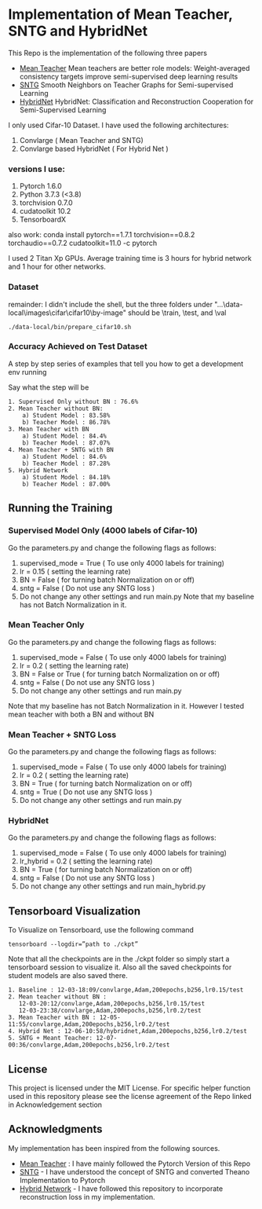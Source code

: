 # Implementation of Mean Teacher, SNTG and HybridNet 
This Repo is the implementation of the following three papers

* [Mean Teacher](https://arxiv.org/abs/1703.01780) Mean teachers are better role models: Weight-averaged consistency targets improve semi-supervised deep learning results 
* [SNTG](https://arxiv.org/pdf/1711.00258.pdf)   Smooth Neighbors on Teacher Graphs for Semi-supervised Learning
* [HybridNet](https://arxiv.org/abs/1807.11407) HybridNet: Classification and Reconstruction Cooperation for Semi-Supervised Learning


I only used Cifar-10 Dataset. I have used the following architectures:

1. Convlarge ( Mean Teacher and SNTG)
2. Convlarge based HybridNet ( For Hybrid Net ) 


### versions I use:
1. Pytorch 1.6.0
2. Python 3.7.3 (<3.8)
3. torchvision 0.7.0 
4. cudatoolkit 10.2
5. TensorboardX

also work: conda install pytorch==1.7.1 torchvision==0.8.2 torchaudio==0.7.2 cudatoolkit=11.0 -c pytorch

I used 2 Titan Xp GPUs. Average training time is 3 hours for hybrid network and 1 hour for other networks.
 
### Dataset 
 remainder: I didn't include the shell, but the three folders under "...\data-local\images\cifar\cifar10\by-image" should be \train, \test, and \val

```
./data-local/bin/prepare_cifar10.sh
```

###  Accuracy Achieved on Test Dataset

A step by step series of examples that tell you how to get a development env running

Say what the step will be

```
1. Supervised Only without BN : 76.6% 
2. Mean Teacher without BN: 
    a) Student Model : 83.58%
    b) Teacher Model : 86.78%
3. Mean Teacher with BN
    a) Student Model : 84.4%
    b) Teacher Model : 87.07%
4. Mean Teacher + SNTG with BN
    a) Student Model : 84.6%
    b) Teacher Model : 87.28%
5. Hybrid Network
    a) Student Model : 84.18%
    b) Teacher Model : 87.00%
```


## Running the Training 


### Supervised Model Only (4000 labels of Cifar-10)
Go the parameters.py and change the following flags as follows:

1. supervised_mode = True ( To use only 4000 labels for training)
2. lr = 0.15  ( setting the learning rate)
3. BN = False  ( for turning batch Normalization on or off)
4. sntg = False ( Do not use any SNTG loss )
5. Do not change any other settings and run main.py
 Note that my baseline has not Batch Normalization in it. 
### Mean Teacher Only 
Go the parameters.py and change the following flags as follows:

1. supervised_mode = False ( To use only 4000 labels for training)
2. lr = 0.2  ( setting the learning rate)
3. BN = False or True  ( for turning batch Normalization on or off)
4. sntg = False ( Do not use any SNTG loss )
5. Do not change any other settings and run main.py

Note that my baseline has not Batch Normalization in it. However I tested mean teacher with both a BN and without BN
 


### Mean Teacher + SNTG Loss 
Go the parameters.py and change the following flags as follows:

1. supervised_mode = False ( To use only 4000 labels for training)
2. lr = 0.2  ( setting the learning rate)
3. BN = True  ( for turning batch Normalization on or off)
4. sntg = True ( Do not use any SNTG loss )
5. Do not change any other settings and run main.py

### HybridNet  
Go the parameters.py and change the following flags as follows:

1. supervised_mode = False ( To use only 4000 labels for training)
2. lr_hybrid = 0.2  ( setting the learning rate)
3. BN = True  ( for turning batch Normalization on or off)
4. sntg = False ( Do not use any SNTG loss )
5. Do not change any other settings and run main_hybrid.py



## Tensorboard Visualization
To Visualize on Tensorboard, use the following command 
```
tensorboard --logdir=”path to ./ckpt”
```
Note that all the checkpoints are in the ./ckpt folder so simply start a tensorboard session to visualize it. Also all the saved checkpoints for student models are also saved there.
```
1. Baseline : 12-03-18:09/convlarge,Adam,200epochs,b256,lr0.15/test
2. Mean teacher without BN :
   12-03-20:12/convlarge,Adam,200epochs,b256,lr0.15/test
   12-03-23:38/convlarge,Adam,200epochs,b256,lr0.2/test
3. Mean Teacher with BN : 12-05-11:55/convlarge,Adam,200epochs,b256,lr0.2/test
4. Hybrid Net : 12-06-10:58/hybridnet,Adam,200epochs,b256,lr0.2/test
5. SNTG + Meant Teacher: 12-07-00:36/convlarge,Adam,200epochs,b256,lr0.2/test
```


## License

This project is licensed under the MIT License. 
For specific helper function used in this repository please see the license agreement of the Repo linked in Acknowledgement section
## Acknowledgments
My implementation has been inspired from the following sources.

* [Mean Teacher](https://github.com/CuriousAI/mean-teacher) : I have mainly followed the Pytorch Version of this Repo
* [SNTG](https://github.com/xinmei9322/SNTG) - I have understood the concept of SNTG and converted Theano Implementation to Pytorch
* [Hybrid Network](https://github.com/dakshitagrawal97/HybridNet) - I have followed this repository to incorporate reconstruction loss in my implementation. 
